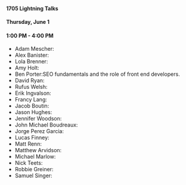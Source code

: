 #### 1705 Lightning Talks
#### Thursday, June 1
#### 1:00 PM - 4:00 PM

- Adam Mescher:
- Alex Banister:
- Lola Brenner:
- Amy Holt:
- Ben Porter:SEO fundamentals and the role of front end developers.
- David Ryan:
- Rufus Welsh:
- Erik Ingvalson:
- Francy Lang:
- Jacob Boutin:
- Jason Hughes:
- Jennifer Woodson:
- John Michael Boudreaux:
- Jorge Perez Garcia:
- Lucas Finney:
- Matt Renn:
- Matthew Arvidson:
- Michael Marlow:
- Nick Teets:
- Robbie Greiner:
- Samuel Singer:
